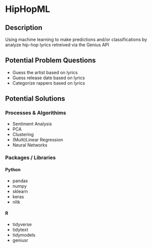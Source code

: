 # HipHopML

## Description
Using machine learning to make predictions and/or classifications by analyze hip-hop lyrics retreived via the Genius API

## Potential Problem Questions
* Guess the artist based on lyrics
* Guess release date based on lyrics
* Categorize rappers based on lyrics

## Potential Solutions
### Processes & Algorithims
* Sentiment Analysis
* PCA
* Clustering
* (Multi)Linear Regression
* Neural Networks

### Packages / Libraries
####  Python
* pandas
* numpy
* sklearn
* keras
* nltk
#### R
* tidyverse
* tidytext
* tidymodels
* geniusr
